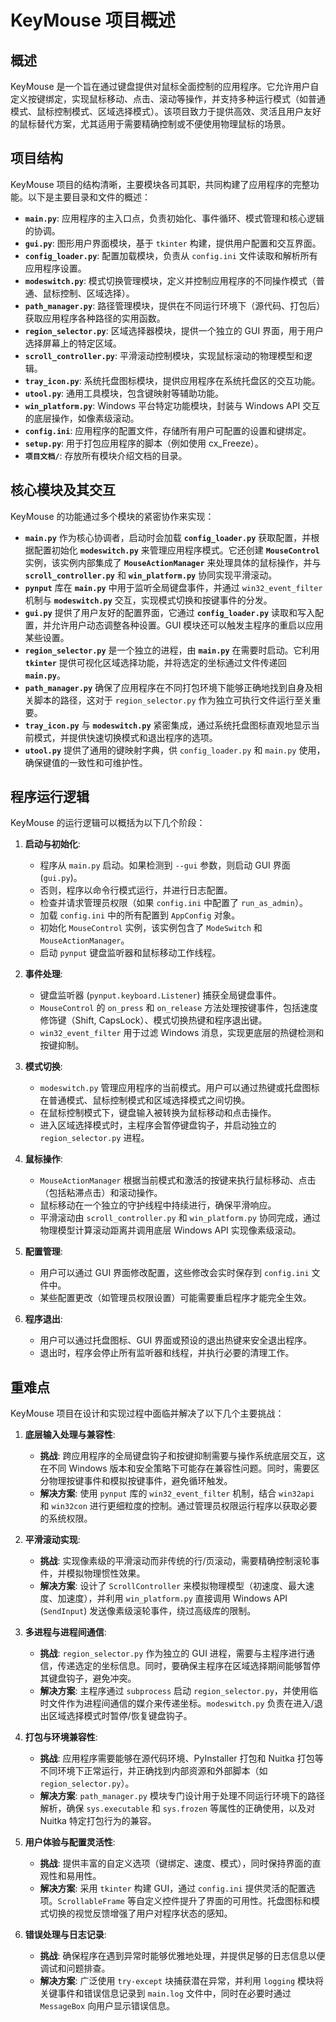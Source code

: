 # KeyMouse 项目概述

## 概述

KeyMouse 是一个旨在通过键盘提供对鼠标全面控制的应用程序。它允许用户自定义按键绑定，实现鼠标移动、点击、滚动等操作，并支持多种运行模式（如普通模式、鼠标控制模式、区域选择模式）。该项目致力于提供高效、灵活且用户友好的鼠标替代方案，尤其适用于需要精确控制或不便使用物理鼠标的场景。

## 项目结构

KeyMouse 项目的结构清晰，主要模块各司其职，共同构建了应用程序的完整功能。以下是主要目录和文件的概述：

*   **`main.py`**: 应用程序的主入口点，负责初始化、事件循环、模式管理和核心逻辑的协调。
*   **`gui.py`**: 图形用户界面模块，基于 `tkinter` 构建，提供用户配置和交互界面。
*   **`config_loader.py`**: 配置加载模块，负责从 `config.ini` 文件读取和解析所有应用程序设置。
*   **`modeswitch.py`**: 模式切换管理模块，定义并控制应用程序的不同操作模式（普通、鼠标控制、区域选择）。
*   **`path_manager.py`**: 路径管理模块，提供在不同运行环境下（源代码、打包后）获取应用程序各种路径的实用函数。
*   **`region_selector.py`**: 区域选择器模块，提供一个独立的 GUI 界面，用于用户选择屏幕上的特定区域。
*   **`scroll_controller.py`**: 平滑滚动控制模块，实现鼠标滚动的物理模型和逻辑。
*   **`tray_icon.py`**: 系统托盘图标模块，提供应用程序在系统托盘区的交互功能。
*   **`utool.py`**: 通用工具模块，包含键映射等辅助功能。
*   **`win_platform.py`**: Windows 平台特定功能模块，封装与 Windows API 交互的底层操作，如像素级滚动。
*   **`config.ini`**: 应用程序的配置文件，存储所有用户可配置的设置和键绑定。
*   **`setup.py`**: 用于打包应用程序的脚本（例如使用 cx_Freeze）。
*   **`项目文档/`**: 存放所有模块介绍文档的目录。

## 核心模块及其交互

KeyMouse 的功能通过多个模块的紧密协作来实现：

*   **`main.py`** 作为核心协调者，启动时会加载 **`config_loader.py`** 获取配置，并根据配置初始化 **`modeswitch.py`** 来管理应用程序模式。它还创建 **`MouseControl`** 实例，该实例内部集成了 **`MouseActionManager`** 来处理具体的鼠标操作，并与 **`scroll_controller.py`** 和 **`win_platform.py`** 协同实现平滑滚动。
*   **`pynput`** 库在 **`main.py`** 中用于监听全局键盘事件，并通过 `win32_event_filter` 机制与 **`modeswitch.py`** 交互，实现模式切换和按键事件的分发。
*   **`gui.py`** 提供了用户友好的配置界面，它通过 **`config_loader.py`** 读取和写入配置，并允许用户动态调整各种设置。GUI 模块还可以触发主程序的重启以应用某些设置。
*   **`region_selector.py`** 是一个独立的进程，由 **`main.py`** 在需要时启动。它利用 **`tkinter`** 提供可视化区域选择功能，并将选定的坐标通过文件传递回 **`main.py`**。
*   **`path_manager.py`** 确保了应用程序在不同打包环境下能够正确地找到自身及相关脚本的路径，这对于 `region_selector.py` 作为独立可执行文件运行至关重要。
*   **`tray_icon.py`** 与 **`modeswitch.py`** 紧密集成，通过系统托盘图标直观地显示当前模式，并提供快速切换模式和退出程序的选项。
*   **`utool.py`** 提供了通用的键映射字典，供 `config_loader.py` 和 `main.py` 使用，确保键值的一致性和可维护性。

## 程序运行逻辑

KeyMouse 的运行逻辑可以概括为以下几个阶段：

1.  **启动与初始化**: 
    *   程序从 `main.py` 启动。如果检测到 `--gui` 参数，则启动 GUI 界面 (`gui.py`)。
    *   否则，程序以命令行模式运行，并进行日志配置。
    *   检查并请求管理员权限（如果 `config.ini` 中配置了 `run_as_admin`）。
    *   加载 `config.ini` 中的所有配置到 `AppConfig` 对象。
    *   初始化 `MouseControl` 实例，该实例包含了 `ModeSwitch` 和 `MouseActionManager`。
    *   启动 `pynput` 键盘监听器和鼠标移动工作线程。

2.  **事件处理**: 
    *   键盘监听器 (`pynput.keyboard.Listener`) 捕获全局键盘事件。
    *   `MouseControl` 的 `on_press` 和 `on_release` 方法处理按键事件，包括速度修饰键（Shift, CapsLock）、模式切换热键和程序退出键。
    *   `win32_event_filter` 用于过滤 Windows 消息，实现更底层的热键检测和按键抑制。

3.  **模式切换**: 
    *   `modeswitch.py` 管理应用程序的当前模式。用户可以通过热键或托盘图标在普通模式、鼠标控制模式和区域选择模式之间切换。
    *   在鼠标控制模式下，键盘输入被转换为鼠标移动和点击操作。
    *   进入区域选择模式时，主程序会暂停键盘钩子，并启动独立的 `region_selector.py` 进程。

4.  **鼠标操作**: 
    *   `MouseActionManager` 根据当前模式和激活的按键来执行鼠标移动、点击（包括粘滞点击）和滚动操作。
    *   鼠标移动在一个独立的守护线程中持续进行，确保平滑响应。
    *   平滑滚动由 `scroll_controller.py` 和 `win_platform.py` 协同完成，通过物理模型计算滚动距离并调用底层 Windows API 实现像素级滚动。

5.  **配置管理**: 
    *   用户可以通过 GUI 界面修改配置，这些修改会实时保存到 `config.ini` 文件中。
    *   某些配置更改（如管理员权限设置）可能需要重启程序才能完全生效。

6.  **程序退出**: 
    *   用户可以通过托盘图标、GUI 界面或预设的退出热键来安全退出程序。
    *   退出时，程序会停止所有监听器和线程，并执行必要的清理工作。

## 重难点

KeyMouse 项目在设计和实现过程中面临并解决了以下几个主要挑战：

1.  **底层输入处理与兼容性**: 
    *   **挑战**: 跨应用程序的全局键盘钩子和按键抑制需要与操作系统底层交互，这在不同 Windows 版本和安全策略下可能存在兼容性问题。同时，需要区分物理按键事件和模拟按键事件，避免循环触发。
    *   **解决方案**: 使用 `pynput` 库的 `win32_event_filter` 机制，结合 `win32api` 和 `win32con` 进行更细粒度的控制。通过管理员权限运行程序以获取必要的系统权限。

2.  **平滑滚动实现**: 
    *   **挑战**: 实现像素级的平滑滚动而非传统的行/页滚动，需要精确控制滚轮事件，并模拟物理惯性效果。
    *   **解决方案**: 设计了 `ScrollController` 来模拟物理模型（初速度、最大速度、加速度），并利用 `win_platform.py` 直接调用 Windows API (`SendInput`) 发送像素级滚轮事件，绕过高级库的限制。

3.  **多进程与进程间通信**: 
    *   **挑战**: `region_selector.py` 作为独立的 GUI 进程，需要与主程序进行通信，传递选定的坐标信息。同时，要确保主程序在区域选择期间能够暂停其键盘钩子，避免冲突。
    *   **解决方案**: 主程序通过 `subprocess` 启动 `region_selector.py`，并使用临时文件作为进程间通信的媒介来传递坐标。`modeswitch.py` 负责在进入/退出区域选择模式时暂停/恢复键盘钩子。

4.  **打包与环境兼容性**: 
    *   **挑战**: 应用程序需要能够在源代码环境、PyInstaller 打包和 Nuitka 打包等不同环境下正常运行，并正确找到内部资源和外部脚本（如 `region_selector.py`）。
    *   **解决方案**: `path_manager.py` 模块专门设计用于处理不同运行环境下的路径解析，确保 `sys.executable` 和 `sys.frozen` 等属性的正确使用，以及对 Nuitka 特定打包行为的兼容。

5.  **用户体验与配置灵活性**: 
    *   **挑战**: 提供丰富的自定义选项（键绑定、速度、模式），同时保持界面的直观性和易用性。
    *   **解决方案**: 采用 `tkinter` 构建 GUI，通过 `config.ini` 提供灵活的配置选项。`ScrollableFrame` 等自定义控件提升了界面的可用性。托盘图标和模式切换的视觉反馈增强了用户对程序状态的感知。

6.  **错误处理与日志记录**: 
    *   **挑战**: 确保程序在遇到异常时能够优雅地处理，并提供足够的日志信息以便调试和问题排查。
    *   **解决方案**: 广泛使用 `try-except` 块捕获潜在异常，并利用 `logging` 模块将关键事件和错误信息记录到 `main.log` 文件中，同时在必要时通过 `MessageBox` 向用户显示错误信息。